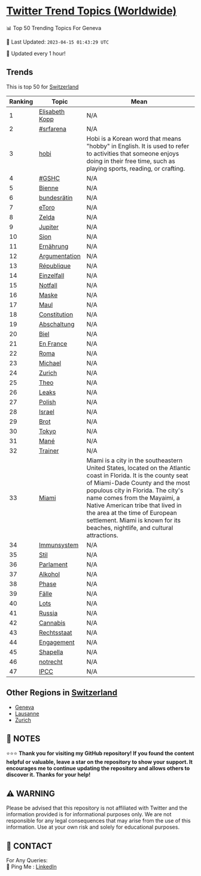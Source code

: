 [Twitter Trend Topics (Worldwide)](https://github.com/ErcinDedeoglu/Twitter-Trend-Topics)
==========


📊 Top 50 Trending Topics For Geneva

📆 Last Updated: `2023-04-15 01:43:29 UTC`

🔧 Updated every 1 hour!


## Trends

This is top 50 for [Switzerland](</Switzerland>)

| Ranking | Topic | Mean |
| ------- | ------------ | ------------ |
| 1 | [Elisabeth Kopp](http://twitter.com/search?q=Elisabeth+Kopp) | N/A |
| 2 | [#srfarena](http://twitter.com/search?q=%23srfarena) | N/A |
| 3 | [hobi](http://twitter.com/search?q=hobi) | Hobi is a Korean word that means "hobby" in English. It is used to refer to activities that someone enjoys doing in their free time, such as playing sports, reading, or crafting. |
| 4 | [#GSHC](http://twitter.com/search?q=%23GSHC) | N/A |
| 5 | [Bienne](http://twitter.com/search?q=Bienne) | N/A |
| 6 | [bundesrätin](http://twitter.com/search?q=bundesr%c3%a4tin) | N/A |
| 7 | [eToro](http://twitter.com/search?q=eToro) | N/A |
| 8 | [Zelda](http://twitter.com/search?q=Zelda) | N/A |
| 9 | [Jupiter](http://twitter.com/search?q=Jupiter) | N/A |
| 10 | [Sion](http://twitter.com/search?q=Sion) | N/A |
| 11 | [Ernährung](http://twitter.com/search?q=Ern%c3%a4hrung) | N/A |
| 12 | [Argumentation](http://twitter.com/search?q=Argumentation) | N/A |
| 13 | [République](http://twitter.com/search?q=R%c3%a9publique) | N/A |
| 14 | [Einzelfall](http://twitter.com/search?q=Einzelfall) | N/A |
| 15 | [Notfall](http://twitter.com/search?q=Notfall) | N/A |
| 16 | [Maske](http://twitter.com/search?q=Maske) | N/A |
| 17 | [Maul](http://twitter.com/search?q=Maul) | N/A |
| 18 | [Constitution](http://twitter.com/search?q=Constitution) | N/A |
| 19 | [Abschaltung](http://twitter.com/search?q=Abschaltung) | N/A |
| 20 | [Biel](http://twitter.com/search?q=Biel) | N/A |
| 21 | [En France](http://twitter.com/search?q=En+France) | N/A |
| 22 | [Roma](http://twitter.com/search?q=Roma) | N/A |
| 23 | [Michael](http://twitter.com/search?q=Michael) | N/A |
| 24 | [Zurich](http://twitter.com/search?q=Zurich) | N/A |
| 25 | [Theo](http://twitter.com/search?q=Theo) | N/A |
| 26 | [Leaks](http://twitter.com/search?q=Leaks) | N/A |
| 27 | [Polish](http://twitter.com/search?q=Polish) | N/A |
| 28 | [Israel](http://twitter.com/search?q=Israel) | N/A |
| 29 | [Brot](http://twitter.com/search?q=Brot) | N/A |
| 30 | [Tokyo](http://twitter.com/search?q=Tokyo) | N/A |
| 31 | [Mané](http://twitter.com/search?q=Man%c3%a9) | N/A |
| 32 | [Trainer](http://twitter.com/search?q=Trainer) | N/A |
| 33 | [Miami](http://twitter.com/search?q=Miami) | Miami is a city in the southeastern United States, located on the Atlantic coast in Florida. It is the county seat of Miami-Dade County and the most populous city in Florida. The city's name comes from the Mayaimi, a Native American tribe that lived in the area at the time of European settlement. Miami is known for its beaches, nightlife, and cultural attractions. |
| 34 | [Immunsystem](http://twitter.com/search?q=Immunsystem) | N/A |
| 35 | [Stil](http://twitter.com/search?q=Stil) | N/A |
| 36 | [Parlament](http://twitter.com/search?q=Parlament) | N/A |
| 37 | [Alkohol](http://twitter.com/search?q=Alkohol) | N/A |
| 38 | [Phase](http://twitter.com/search?q=Phase) | N/A |
| 39 | [Fälle](http://twitter.com/search?q=F%c3%a4lle) | N/A |
| 40 | [Lots](http://twitter.com/search?q=Lots) | N/A |
| 41 | [Russia](http://twitter.com/search?q=Russia) | N/A |
| 42 | [Cannabis](http://twitter.com/search?q=Cannabis) | N/A |
| 43 | [Rechtsstaat](http://twitter.com/search?q=Rechtsstaat) | N/A |
| 44 | [Engagement](http://twitter.com/search?q=Engagement) | N/A |
| 45 | [Shapella](http://twitter.com/search?q=Shapella) | N/A |
| 46 | [notrecht](http://twitter.com/search?q=notrecht) | N/A |
| 47 | [IPCC](http://twitter.com/search?q=IPCC) | N/A |



## Other Regions in [Switzerland](</Switzerland>)

* [Geneva](</Switzerland/Geneva.md>)
* [Lausanne](</Switzerland/Lausanne.md>)
* [Zurich](</Switzerland/Zurich.md>)



## 📝 NOTES

⭐⭐⭐ **Thank you for visiting my GitHub repository! If you found the content helpful or valuable, leave a star on the repository to show your support. It encourages me to continue updating the repository and allows others to discover it. Thanks for your help!**


## ⚠️ WARNING

Please be advised that this repository is not affiliated with Twitter and the information provided is for informational purposes only. We are not responsible for any legal consequences that may arise from the use of this information. Use at your own risk and solely for educational purposes.


## 📨 CONTACT

 For Any Queries:  
            🏓 Ping Me : [LinkedIn](https://www.linkedin.com/in/ercindedeoglu/)
